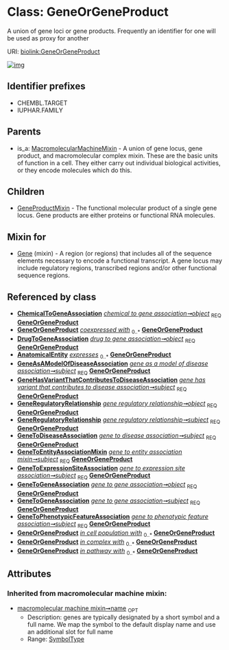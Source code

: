 
# Class: GeneOrGeneProduct


A union of gene loci or gene products. Frequently an identifier for one will be used as proxy for another

URI: [biolink:GeneOrGeneProduct](https://w3id.org/biolink/vocab/GeneOrGeneProduct)


[![img](https://yuml.me/diagram/nofunky;dir:TB/class/[MacromolecularMachineMixin],[GeneToPhenotypicFeatureAssociation],[GeneToGeneAssociation],[GeneToExpressionSiteAssociation],[GeneToEntityAssociationMixin],[GeneToDiseaseAssociation],[GeneRegulatoryRelationship],[GeneProductMixin],[ChemicalToGeneAssociation]++-%20object%201..1>[GeneOrGeneProduct&#124;name(i):symbol_type%20%3F],[DrugToGeneAssociation]++-%20object%201..1>[GeneOrGeneProduct],[GeneAsAModelOfDiseaseAssociation]++-%20subject%201..1>[GeneOrGeneProduct],[GeneHasVariantThatContributesToDiseaseAssociation]++-%20subject%201..1>[GeneOrGeneProduct],[GeneRegulatoryRelationship]++-%20object%201..1>[GeneOrGeneProduct],[GeneRegulatoryRelationship]++-%20subject%201..1>[GeneOrGeneProduct],[GeneToDiseaseAssociation]++-%20subject%201..1>[GeneOrGeneProduct],[GeneToEntityAssociationMixin]++-%20subject%201..1>[GeneOrGeneProduct],[GeneToExpressionSiteAssociation]++-%20subject%201..1>[GeneOrGeneProduct],[GeneToGeneAssociation]++-%20object%201..1>[GeneOrGeneProduct],[GeneToGeneAssociation]++-%20subject%201..1>[GeneOrGeneProduct],[GeneToPhenotypicFeatureAssociation]++-%20subject%201..1>[GeneOrGeneProduct],[Gene]uses%20-.->[GeneOrGeneProduct],[GeneOrGeneProduct]^-[GeneProductMixin],[MacromolecularMachineMixin]^-[GeneOrGeneProduct],[GeneHasVariantThatContributesToDiseaseAssociation],[GeneAsAModelOfDiseaseAssociation],[Gene],[DrugToGeneAssociation],[ChemicalToGeneAssociation],[AnatomicalEntity])](https://yuml.me/diagram/nofunky;dir:TB/class/[MacromolecularMachineMixin],[GeneToPhenotypicFeatureAssociation],[GeneToGeneAssociation],[GeneToExpressionSiteAssociation],[GeneToEntityAssociationMixin],[GeneToDiseaseAssociation],[GeneRegulatoryRelationship],[GeneProductMixin],[ChemicalToGeneAssociation]++-%20object%201..1>[GeneOrGeneProduct&#124;name(i):symbol_type%20%3F],[DrugToGeneAssociation]++-%20object%201..1>[GeneOrGeneProduct],[GeneAsAModelOfDiseaseAssociation]++-%20subject%201..1>[GeneOrGeneProduct],[GeneHasVariantThatContributesToDiseaseAssociation]++-%20subject%201..1>[GeneOrGeneProduct],[GeneRegulatoryRelationship]++-%20object%201..1>[GeneOrGeneProduct],[GeneRegulatoryRelationship]++-%20subject%201..1>[GeneOrGeneProduct],[GeneToDiseaseAssociation]++-%20subject%201..1>[GeneOrGeneProduct],[GeneToEntityAssociationMixin]++-%20subject%201..1>[GeneOrGeneProduct],[GeneToExpressionSiteAssociation]++-%20subject%201..1>[GeneOrGeneProduct],[GeneToGeneAssociation]++-%20object%201..1>[GeneOrGeneProduct],[GeneToGeneAssociation]++-%20subject%201..1>[GeneOrGeneProduct],[GeneToPhenotypicFeatureAssociation]++-%20subject%201..1>[GeneOrGeneProduct],[Gene]uses%20-.->[GeneOrGeneProduct],[GeneOrGeneProduct]^-[GeneProductMixin],[MacromolecularMachineMixin]^-[GeneOrGeneProduct],[GeneHasVariantThatContributesToDiseaseAssociation],[GeneAsAModelOfDiseaseAssociation],[Gene],[DrugToGeneAssociation],[ChemicalToGeneAssociation],[AnatomicalEntity])

## Identifier prefixes

 * CHEMBL.TARGET
 * IUPHAR.FAMILY

## Parents

 *  is_a: [MacromolecularMachineMixin](MacromolecularMachineMixin.md) - A union of gene locus, gene product, and macromolecular complex mixin. These are the basic units of function in a cell. They either carry out individual biological activities, or they encode molecules which do this.

## Children

 * [GeneProductMixin](GeneProductMixin.md) - The functional molecular product of a single gene locus. Gene products are either proteins or functional RNA molecules.

## Mixin for

 * [Gene](Gene.md) (mixin)  - A region (or regions) that includes all of the sequence elements necessary to encode a functional transcript. A gene locus may include regulatory regions, transcribed regions and/or other functional sequence regions.

## Referenced by class

 *  **[ChemicalToGeneAssociation](ChemicalToGeneAssociation.md)** *[chemical to gene association➞object](chemical_to_gene_association_object.md)*  <sub>REQ</sub>  **[GeneOrGeneProduct](GeneOrGeneProduct.md)**
 *  **[GeneOrGeneProduct](GeneOrGeneProduct.md)** *[coexpressed with](coexpressed_with.md)*  <sub>0..\*</sub>  **[GeneOrGeneProduct](GeneOrGeneProduct.md)**
 *  **[DrugToGeneAssociation](DrugToGeneAssociation.md)** *[drug to gene association➞object](drug_to_gene_association_object.md)*  <sub>REQ</sub>  **[GeneOrGeneProduct](GeneOrGeneProduct.md)**
 *  **[AnatomicalEntity](AnatomicalEntity.md)** *[expresses](expresses.md)*  <sub>0..\*</sub>  **[GeneOrGeneProduct](GeneOrGeneProduct.md)**
 *  **[GeneAsAModelOfDiseaseAssociation](GeneAsAModelOfDiseaseAssociation.md)** *[gene as a model of disease association➞subject](gene_as_a_model_of_disease_association_subject.md)*  <sub>REQ</sub>  **[GeneOrGeneProduct](GeneOrGeneProduct.md)**
 *  **[GeneHasVariantThatContributesToDiseaseAssociation](GeneHasVariantThatContributesToDiseaseAssociation.md)** *[gene has variant that contributes to disease association➞subject](gene_has_variant_that_contributes_to_disease_association_subject.md)*  <sub>REQ</sub>  **[GeneOrGeneProduct](GeneOrGeneProduct.md)**
 *  **[GeneRegulatoryRelationship](GeneRegulatoryRelationship.md)** *[gene regulatory relationship➞object](gene_regulatory_relationship_object.md)*  <sub>REQ</sub>  **[GeneOrGeneProduct](GeneOrGeneProduct.md)**
 *  **[GeneRegulatoryRelationship](GeneRegulatoryRelationship.md)** *[gene regulatory relationship➞subject](gene_regulatory_relationship_subject.md)*  <sub>REQ</sub>  **[GeneOrGeneProduct](GeneOrGeneProduct.md)**
 *  **[GeneToDiseaseAssociation](GeneToDiseaseAssociation.md)** *[gene to disease association➞subject](gene_to_disease_association_subject.md)*  <sub>REQ</sub>  **[GeneOrGeneProduct](GeneOrGeneProduct.md)**
 *  **[GeneToEntityAssociationMixin](GeneToEntityAssociationMixin.md)** *[gene to entity association mixin➞subject](gene_to_entity_association_mixin_subject.md)*  <sub>REQ</sub>  **[GeneOrGeneProduct](GeneOrGeneProduct.md)**
 *  **[GeneToExpressionSiteAssociation](GeneToExpressionSiteAssociation.md)** *[gene to expression site association➞subject](gene_to_expression_site_association_subject.md)*  <sub>REQ</sub>  **[GeneOrGeneProduct](GeneOrGeneProduct.md)**
 *  **[GeneToGeneAssociation](GeneToGeneAssociation.md)** *[gene to gene association➞object](gene_to_gene_association_object.md)*  <sub>REQ</sub>  **[GeneOrGeneProduct](GeneOrGeneProduct.md)**
 *  **[GeneToGeneAssociation](GeneToGeneAssociation.md)** *[gene to gene association➞subject](gene_to_gene_association_subject.md)*  <sub>REQ</sub>  **[GeneOrGeneProduct](GeneOrGeneProduct.md)**
 *  **[GeneToPhenotypicFeatureAssociation](GeneToPhenotypicFeatureAssociation.md)** *[gene to phenotypic feature association➞subject](gene_to_phenotypic_feature_association_subject.md)*  <sub>REQ</sub>  **[GeneOrGeneProduct](GeneOrGeneProduct.md)**
 *  **[GeneOrGeneProduct](GeneOrGeneProduct.md)** *[in cell population with](in_cell_population_with.md)*  <sub>0..\*</sub>  **[GeneOrGeneProduct](GeneOrGeneProduct.md)**
 *  **[GeneOrGeneProduct](GeneOrGeneProduct.md)** *[in complex with](in_complex_with.md)*  <sub>0..\*</sub>  **[GeneOrGeneProduct](GeneOrGeneProduct.md)**
 *  **[GeneOrGeneProduct](GeneOrGeneProduct.md)** *[in pathway with](in_pathway_with.md)*  <sub>0..\*</sub>  **[GeneOrGeneProduct](GeneOrGeneProduct.md)**

## Attributes


### Inherited from macromolecular machine mixin:

 * [macromolecular machine mixin➞name](macromolecular_machine_mixin_name.md)  <sub>OPT</sub>
     * Description: genes are typically designated by a short symbol and a full name. We map the symbol to the default display name and use an additional slot for full name
     * Range: [SymbolType](types/SymbolType.md)
